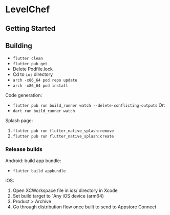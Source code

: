 # LevelChef


## Getting Started


## Building
- `flutter clean`
- `flutter pub get`
- Delete Podfile.lock
- Cd to `ios` directory
- `arch -x86_64 pod repo update`
- `arch -x86_64 pod install`

Code generation:
- `flutter pub run build_runner watch --delete-conflicting-outputs` 
Or:
- `dart run build_runner watch`

Splash page:
1. `flutter pub run flutter_native_splash:remove`
2. `flutter pub run flutter_native_splash:create`

### Release builds
Android: build app bundle:
- `flutter build appbundle`

iOS:
1. Open XCWorkspace file in ios/ directory in Xcode
2. Set build target to `Any iOS device (arm64)
3. Product > Archive
4. Go through distribution flow once built to send to Appstore Connect